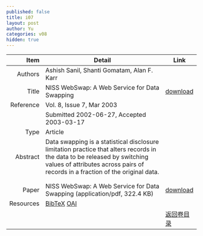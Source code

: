 ```yaml
---
published: false
title: i07
layout: post
author: Yu
categories: v08
hidden: true
---
```


| Item | Detail | Link |
|---:|---|---|
| Authors | Ashish Sanil, Shanti Gomatam, Alan F. Karr| |
| Title |NISS WebSwap: A Web Service for Data Swapping | [download](http://www.jstatsoft.org/v08/i07/paper) |
| Reference |Vol. 8, Issue 7, Mar 2003 | |
| | Submitted 2002-06-27, Accepted 2003-03-17| | 
| Type | Article| |
| Abstract | Data swapping is a statistical disclosure limitation practice that alters records in the data to be released by switching values of attributes across pairs of records in a fraction of the original data.
| |
 | |
| Paper | NISS WebSwap: A Web Service for Data Swapping  (application/pdf, 322.4 KB)| [download](http://www.jstatsoft.org/v08/i07/paper) |
| Resources | [BibTeX](http://www.jstatsoft.org/v08/i07/bibtex) [OAI](http://www.jstatsoft.org/oai?verb=GetRecord&identifier=oai.jstatsoft/v08/i07&prefix=oai_dc)| |
| |  | [返回卷目录]({{site.baseurl}}/volume/v08.html) |